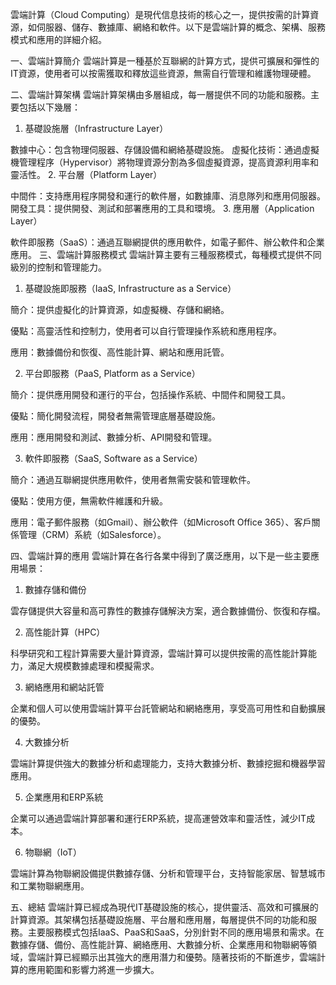 雲端計算（Cloud Computing）是現代信息技術的核心之一，提供按需的計算資源，如伺服器、儲存、數據庫、網絡和軟件。以下是雲端計算的概念、架構、服務模式和應用的詳細介紹。

一、雲端計算簡介
雲端計算是一種基於互聯網的計算方式，提供可擴展和彈性的IT資源，使用者可以按需獲取和釋放這些資源，無需自行管理和維護物理硬體。

二、雲端計算架構
雲端計算架構由多層組成，每一層提供不同的功能和服務。主要包括以下幾層：

1. 基礎設施層（Infrastructure Layer）

數據中心：包含物理伺服器、存儲設備和網絡基礎設施。
虛擬化技術：通過虛擬機管理程序（Hypervisor）將物理資源分割為多個虛擬資源，提高資源利用率和靈活性。
2. 平台層（Platform Layer）

中間件：支持應用程序開發和運行的軟件層，如數據庫、消息隊列和應用伺服器。
開發工具：提供開發、測試和部署應用的工具和環境。
3. 應用層（Application Layer）

軟件即服務（SaaS）：通過互聯網提供的應用軟件，如電子郵件、辦公軟件和企業應用。
三、雲端計算服務模式
雲端計算主要有三種服務模式，每種模式提供不同級別的控制和管理能力。

1. 基礎設施即服務（IaaS, Infrastructure as a Service）

簡介：提供虛擬化的計算資源，如虛擬機、存儲和網絡。

優點：高靈活性和控制力，使用者可以自行管理操作系統和應用程序。

應用：數據備份和恢復、高性能計算、網站和應用託管。

2. 平台即服務（PaaS, Platform as a Service）

簡介：提供應用開發和運行的平台，包括操作系統、中間件和開發工具。

優點：簡化開發流程，開發者無需管理底層基礎設施。

應用：應用開發和測試、數據分析、API開發和管理。

3. 軟件即服務（SaaS, Software as a Service）

簡介：通過互聯網提供應用軟件，使用者無需安裝和管理軟件。

優點：使用方便，無需軟件維護和升級。

應用：電子郵件服務（如Gmail）、辦公軟件（如Microsoft Office 365）、客戶關係管理（CRM）系統（如Salesforce）。

四、雲端計算的應用
雲端計算在各行各業中得到了廣泛應用，以下是一些主要應用場景：

1. 數據存儲和備份

雲存儲提供大容量和高可靠性的數據存儲解決方案，適合數據備份、恢復和存檔。

2. 高性能計算（HPC）

科學研究和工程計算需要大量計算資源，雲端計算可以提供按需的高性能計算能力，滿足大規模數據處理和模擬需求。

3. 網絡應用和網站託管

企業和個人可以使用雲端計算平台託管網站和網絡應用，享受高可用性和自動擴展的優勢。

4. 大數據分析

雲端計算提供強大的數據分析和處理能力，支持大數據分析、數據挖掘和機器學習應用。

5. 企業應用和ERP系統

企業可以通過雲端計算部署和運行ERP系統，提高運營效率和靈活性，減少IT成本。

6. 物聯網（IoT）

雲端計算為物聯網設備提供數據存儲、分析和管理平台，支持智能家居、智慧城市和工業物聯網應用。

五、總結
雲端計算已經成為現代IT基礎設施的核心，提供靈活、高效和可擴展的計算資源。其架構包括基礎設施層、平台層和應用層，每層提供不同的功能和服務。主要服務模式包括IaaS、PaaS和SaaS，分別針對不同的應用場景和需求。在數據存儲、備份、高性能計算、網絡應用、大數據分析、企業應用和物聯網等領域，雲端計算已經顯示出其強大的應用潛力和優勢。隨著技術的不斷進步，雲端計算的應用範圍和影響力將進一步擴大。
